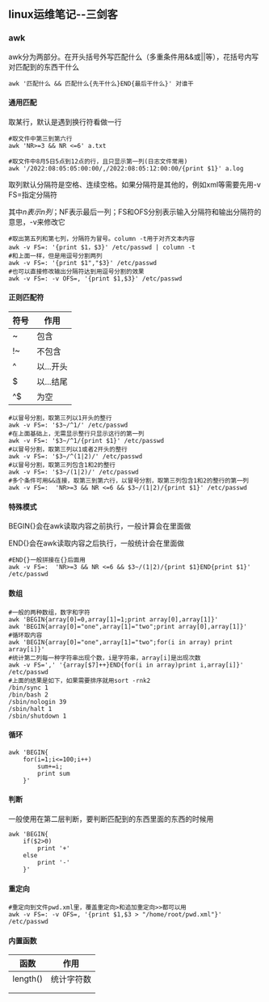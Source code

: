 ## linux运维笔记--三剑客

### awk

awk分为两部分。在开头括号外写匹配什么（多重条件用&&或||等），花括号内写对匹配到的东西干什么

```shell
awk '匹配什么 && 匹配什么{先干什么}END{最后干什么}' 对谁干
```

#### 通用匹配

取某行，默认是遇到换行符看做一行

```shell
#取文件中第三到第六行
awk 'NR>=3 && NR <=6' a.txt
```

```shell
#取文件中8月5日5点到12点的行，且只显示第一列(日志文件常用)
awk '/2022:08:05:05:00:00/,/2022:08:05:12:00:00/{print $1}' a.log
```

取列默认分隔符是空格、连续空格。如果分隔符是其他的，例如xml等需要先用-v FS=指定分隔符

其中$n表示n列；$NF表示最后一列；FS和OFS分别表示输入分隔符和输出分隔符的意思，-v来修改它

```shell
#取出第五列和第七列，分隔符为冒号。column -t用于对齐文本内容
awk -v FS=: '{print $1，$3}' /etc/passwd | column -t
#和上面一样，但是用逗号分割两列
awk -v FS=: '{print $1","$3}' /etc/passwd
#也可以直接修改输出分隔符达到用逗号分割的效果
awk -v FS=: -v OFS=, '{print $1,$3}' /etc/passwd
```

#### 正则匹配符

| 符号 | 作用      |
| ---- | --------- |
| ~    | 包含      |
| !~   | 不包含    |
| ^    | 以...开头 |
| $    | 以...结尾 |
| ^$   | 为空      |

```shell
#以冒号分割，取第三列以1开头的整行
awk -v FS=: '$3~/^1/' /etc/passwd
#在上面基础上，无需显示整行只显示这行的第一列
awk -v FS=: '$3~/^1/{print $1}' /etc/passwd
#以冒号分割，取第三列以1或者2开头的整行
awk -v FS=: '$3~/^(1|2)/' /etc/passwd
#以冒号分割，取第三列包含1和2的整行
awk -v FS=: '$3~/(1|2)/' /etc/passwd
#多个条件可用&&连接，取第三到第六行，以冒号分割，取第三列包含1和2的整行的第一列
awk -v FS=:  'NR>=3 && NR <=6 && $3~/(1|2)/{print $1}' /etc/passwd
```

#### 特殊模式

BEGIN{}会在awk读取内容之前执行，一般计算会在里面做

END{}会在awk读取内容之后执行，一般统计会在里面做

```shell
#END{}一般拼接在{}后面用
awk -v FS=:  'NR>=3 && NR <=6 && $3~/(1|2)/{print $1}END{print $1}' /etc/passwd
```

#### 数组

```shell
#一般的两种数组，数字和字符
awk 'BEGIN{array[0]=0,array[1]=1;print array[0],array[1]}'
awk 'BEGIN{array[0]="one",array[1]="two";print array[0],array[1]}'
#循环取内容
awk 'BEGIN{array[0]="one",array[1]="two";for(i in array) print array[i]}'
#统计第二列每一种字符串出现个数，i是字符串，array[i]是出现次数
awk -v FS=',' '{array[$7]++}END{for(i in array)print i,array[i]}' /etc/passwd
#上面的结果是如下，如果需要排序就用sort -rnk2
/bin/sync 1
/bin/bash 2
/sbin/nologin 39
/sbin/halt 1
/sbin/shutdown 1
```

#### 循环

```shell
awk 'BEGIN{
	for(i=1;i<=100;i++)
		sum+=i;
		print sum
	}'
```

#### 判断

一般使用在第二层判断，要判断匹配到的东西里面的东西的时候用

```shell
awk 'BEGIN{
	if($2>0)
		print '+'
	else
		print '-'
	}'
```

#### 重定向

```shell
#重定向到文件pwd.xml里，覆盖重定向>和追加重定向>>都可以用
awk -v FS=: -v OFS=, '{print $1,$3 > "/home/root/pwd.xml"}' /etc/passwd
```

#### 内置函数

| 函数     | 作用       |
| -------- | ---------- |
| length() | 统计字符数 |
|          |            |
|          |            |

